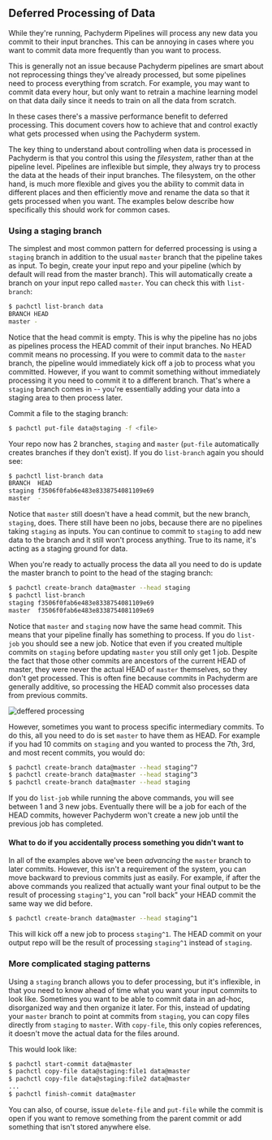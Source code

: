 ## Deferred Processing of Data

While they're running, Pachyderm Pipelines will process any new data you
commit to their input branches. This can be annoying in cases where you
want to commit data more frequently than you want to process.

This is generally not an issue because Pachyderm pipelines are smart about
not reprocessing things they've already processed, but some pipelines need
to process everything from scratch. For example, you may want to commit
data every hour, but only want to retrain a machine learning model on that
data daily since it needs to train on all the data from scratch.

In these cases there's a massive performance benefit to deferred
processing. This document covers how to achieve that and control exactly
what gets processed when using the Pachyderm system.

The key thing to understand about controlling when data is processed in
Pachyderm is that you control this using the _filesystem_, rather than at
the pipeline level. Pipelines are inflexible but simple, they always try
to process the data at the heads of their input branches. The filesystem,
on the other hand, is much more flexible and gives you the ability to
commit data in different places and then efficiently move and rename the
data so that it gets processed when you want. The examples below describe
how specifically this should work for common cases.

### Using a staging branch

The simplest and most common pattern for deferred processing is using
a `staging` branch in addition to the usual `master` branch that the
pipeline takes as input. To begin, create your input repo and your
pipeline (which by default will read from the master branch). This will
automatically create a branch on your input repo called `master`. You can
check this with `list-branch`:

```sh
$ pachctl list-branch data
BRANCH HEAD
master -
```

Notice that the head commit is empty. This is why the pipeline has no jobs
as pipelines process the HEAD commit of their input branches. No HEAD
commit means no processing. If you were to commit data to the `master`
branch, the pipeline would immediately kick off a job to process what you
committed. However, if you want to commit something without immediately
processing it you need to commit it to a different branch. That's where
a `staging` branch comes in -- you're essentially adding your data into
a staging area to then process later.

Commit a file to the staging branch:

```sh
$ pachctl put-file data@staging -f <file>
```

Your repo now has 2 branches, `staging` and `master` (`put-file`
automatically creates branches if they don't exist). If you do
`list-branch` again you should see:

```sh
$ pachctl list-branch data
BRANCH  HEAD
staging f3506f0fab6e483e8338754081109e69
master  -
```

Notice that `master` still doesn't have a head commit, but the new branch,
`staging`, does. There still have been no jobs, because there are no
pipelines taking `staging` as inputs. You can continue to commit to
`staging` to add new data to the branch and it still won't process
anything. True to its name, it's acting as a staging ground for data.

When you're ready to actually process the data all you need to do is
update the master branch to point to the head of the staging branch:

```sh
$ pachctl create-branch data@master --head staging
$ pachctl list-branch
staging f3506f0fab6e483e8338754081109e69
master  f3506f0fab6e483e8338754081109e69
```

Notice that `master` and `staging` now have the same head commit. This
means that your pipeline finally has something to process. If you do
`list-job` you should see a new job. Notice that even if you created
multiple commits on `staging` before updating `master` you still only get
1 job. Despite the fact that those other commits are ancestors of the
current HEAD of master, they were never the actual HEAD of `master`
themselves, so they don't get processed. This is often fine because
commits in Pachyderm are generally additive, so processing the HEAD commit
also processes data from previous commits.

![deffered processing](deferred_processing.gif)

However, sometimes you want to
process specific intermediary commits. To do this, all you need to do is
set `master` to have them as HEAD. For example if you had 10 commits on
`staging` and you wanted to process the 7th, 3rd, and most recent
commits, you would do:

```sh
$ pachctl create-branch data@master --head staging^7
$ pachctl create-branch data@master --head staging^3
$ pachctl create-branch data@master --head staging
```

If you do `list-job` while running the above commands, you will see
between 1 and 3 new jobs. Eventually there will be a job for each of the
HEAD commits, however Pachyderm won't create a new job until the previous
job has completed.

#### What to do if you accidentally process something you didn't want to

In all of the examples above we've been *advancing* the `master` branch to
later commits. However, this isn't a requirement of the system, you can
move backward to previous commits just as easily. For example, if after
the above commands you realized that actually want your final output to be
the result of processing `staging^1`, you can "roll back" your HEAD commit
the same way we did before.

```sh
$ pachctl create-branch data@master --head staging^1
```

This will kick off a new job to process `staging^1`. The HEAD commit on
your output repo will be the result of processing `staging^1` instead of
`staging`.

### More complicated staging patterns

Using a `staging` branch allows you to defer processing, but it's
inflexible, in that you need to know ahead of time what you want your
input commits to look like. Sometimes you want to be able to commit data
in an ad-hoc, disorganized way and then organize it later. For this,
instead of updating your `master` branch to point at commits from
`staging`, you can copy files directly from `staging` to `master`. With
`copy-file`, this only copies references, it doesn't move the actual data
for the files around.

This would look like:

```sh
$ pachctl start-commit data@master
$ pachctl copy-file data@staging:file1 data@master
$ pachctl copy-file data@staging:file2 data@master
...
$ pachctl finish-commit data@master
```

You can also, of course, issue `delete-file` and `put-file` while the commit is
open if you want to remove something from the parent commit or add something
that isn't stored anywhere else.
